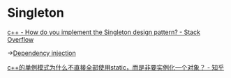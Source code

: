 # Singleton
[c++ - How do you implement the Singleton design pattern? - Stack Overflow](https://stackoverflow.com/questions/1008019/how-do-you-implement-the-singleton-design-pattern)

→[Dependency injection](Dependency%20Injection.md)

[c++的单例模式为什么不直接全部使用static，而是非要实例化一个对象？ - 知乎](https://www.zhihu.com/question/56527586)